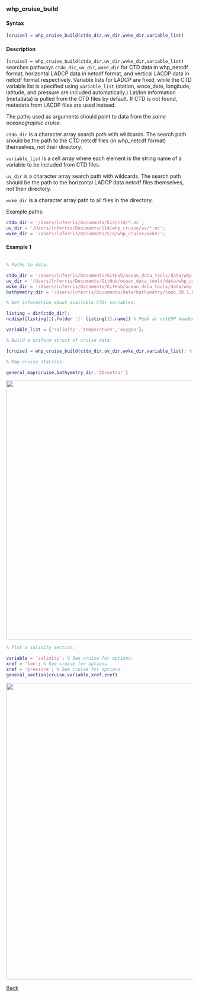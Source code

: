 ### whp_cruise_build

#### Syntax

```Matlab
[cruise] = whp_cruise_build(ctdo_dir,uv_dir,wvke_dir,variable_list)
```
#### Description

``[cruise] = whp_cruise_build(ctdo_dir,uv_dir,wvke_dir,variable_list)`` searches pathways ``ctdo_dir``, ``uv_dir``, ``wvke_dir`` for CTD data in whp_netcdf format, horizontal LADCP data in netcdf format, and vertical LACDP data in netcdf format respectively. Variable lists for LADCP are fixed, while the CTD variable list is specified using ``variable_list`` (station, woce_date, longitude, latitude, and pressure are included automatically.) Lat/lon information (metadata) is pulled from the CTD files by default. If CTD is not found, metadata from LACDP files are used instead.

The paths used as arguments should point to data from the *same oceanographic cruise*.

``ctdo_dir`` is a character array search path with wildcards. The search path should be the path to the CTD netcdf files (in whp_netcdf format) themselves, not their directory.

``variable_list`` is a cell array where each element is the string name of a variable to be included from CTD files.

``uv_dir`` is a character array search path with wildcards. The search path should be the path to the horizontal LADCP data netcdf files themselves, not their directory.

``wvke_dir`` is a character array path to all files in the directory. 

Example paths: 

```Matlab
ctdo_dir = '/Users/lnferris/Documents/S14/ctd/*.nc'; 
uv_dir = '/Users/lnferris/Documents/S14/whp_cruise/uv/*.nc';
wvke_dir = '/Users/lnferris/Documents/S14/whp_cruise/wvke/';
```

#### Example 1


```Matlab

% Paths to data:

ctdo_dir = '/Users/lnferris/Documents/GitHub/ocean_data_tools/data/whp_cruise/ctd/*.nc'; % included
uv_dir = '/Users/lnferris/Documents/GitHub/ocean_data_tools/data/whp_cruise/uv/*.nc'; % included
wvke_dir = '/Users/lnferris/Documents/GitHub/ocean_data_tools/data/whp_cruise/wvke/'; % included
bathymetry_dir = '/Users/lnferris/Documents/data/bathymetry/topo_20.1.nc'; % need to download

% Get information about available CTD+ variables:

listing = dir(ctdo_dir);
ncdisp([listing(1).folder '/' listing(1).name]) % Peek at netCDF header info to inform choice of variable_list.

variable_list = {'salinity','temperature','oxygen'};

% Build a uniform struct of cruise data:

[cruise] = whp_cruise_build(ctdo_dir,uv_dir,wvke_dir,variable_list); % Use a dummy path (e.g. uv_dir ='null') if missing data. 

% Map cruise stations:

general_map(cruise,bathymetry_dir,'2Dcontour')

```
<img src="https://user-images.githubusercontent.com/24570061/88341972-89989000-cd0c-11ea-8961-70c76fc639d8.png" width="700">


```Matlab
% Plot a salinity section:

variable = 'salinity'; % See cruise for options.
xref = 'lon'; % See cruise for options.
zref = 'pressure'; % See cruise for options.
general_section(cruise,variable,xref,zref)

```
<img src="https://user-images.githubusercontent.com/24570061/88346894-7939e280-cd17-11ea-96a2-735db5a527d5.png" width="800">


[Back](https://github.com/lnferris/ocean_data_tools#building-uniform-structs-from-data-sources-1)

